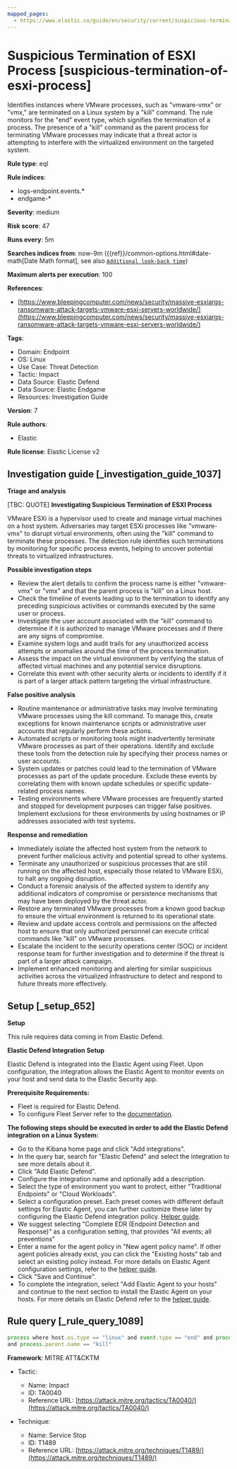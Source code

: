 ```yaml
---
mapped_pages:
  - https://www.elastic.co/guide/en/security/current/suspicious-termination-of-esxi-process.html
---
```


# Suspicious Termination of ESXI Process [suspicious-termination-of-esxi-process]

Identifies instances where VMware processes, such as "vmware-vmx" or "vmx," are terminated on a Linux system by a "kill" command. The rule monitors for the "end" event type, which signifies the termination of a process. The presence of a "kill" command as the parent process for terminating VMware processes may indicate that a threat actor is attempting to interfere with the virtualized environment on the targeted system.

**Rule type**: eql

**Rule indices**:

* logs-endpoint.events.*
* endgame-*

**Severity**: medium

**Risk score**: 47

**Runs every**: 5m

**Searches indices from**: now-9m ({{ref}}/common-options.html#date-math[Date Math format], see also [`Additional look-back time`](docs-content://solutions/security/detect-and-alert/create-detection-rule.md#rule-schedule))

**Maximum alerts per execution**: 100

**References**:

* [https://www.bleepingcomputer.com/news/security/massive-esxiargs-ransomware-attack-targets-vmware-esxi-servers-worldwide/](https://www.bleepingcomputer.com/news/security/massive-esxiargs-ransomware-attack-targets-vmware-esxi-servers-worldwide/)

**Tags**:

* Domain: Endpoint
* OS: Linux
* Use Case: Threat Detection
* Tactic: Impact
* Data Source: Elastic Defend
* Data Source: Elastic Endgame
* Resources: Investigation Guide

**Version**: 7

**Rule authors**:

* Elastic

**Rule license**: Elastic License v2

## Investigation guide [_investigation_guide_1037]

**Triage and analysis**

[TBC: QUOTE]
**Investigating Suspicious Termination of ESXI Process**

VMware ESXi is a hypervisor used to create and manage virtual machines on a host system. Adversaries may target ESXi processes like "vmware-vmx" to disrupt virtual environments, often using the "kill" command to terminate these processes. The detection rule identifies such terminations by monitoring for specific process events, helping to uncover potential threats to virtualized infrastructures.

**Possible investigation steps**

* Review the alert details to confirm the process name is either "vmware-vmx" or "vmx" and that the parent process is "kill" on a Linux host.
* Check the timeline of events leading up to the termination to identify any preceding suspicious activities or commands executed by the same user or process.
* Investigate the user account associated with the "kill" command to determine if it is authorized to manage VMware processes and if there are any signs of compromise.
* Examine system logs and audit trails for any unauthorized access attempts or anomalies around the time of the process termination.
* Assess the impact on the virtual environment by verifying the status of affected virtual machines and any potential service disruptions.
* Correlate this event with other security alerts or incidents to identify if it is part of a larger attack pattern targeting the virtual infrastructure.

**False positive analysis**

* Routine maintenance or administrative tasks may involve terminating VMware processes using the kill command. To manage this, create exceptions for known maintenance scripts or administrative user accounts that regularly perform these actions.
* Automated scripts or monitoring tools might inadvertently terminate VMware processes as part of their operations. Identify and exclude these tools from the detection rule by specifying their process names or user accounts.
* System updates or patches could lead to the termination of VMware processes as part of the update procedure. Exclude these events by correlating them with known update schedules or specific update-related process names.
* Testing environments where VMware processes are frequently started and stopped for development purposes can trigger false positives. Implement exclusions for these environments by using hostnames or IP addresses associated with test systems.

**Response and remediation**

* Immediately isolate the affected host system from the network to prevent further malicious activity and potential spread to other systems.
* Terminate any unauthorized or suspicious processes that are still running on the affected host, especially those related to VMware ESXi, to halt any ongoing disruption.
* Conduct a forensic analysis of the affected system to identify any additional indicators of compromise or persistence mechanisms that may have been deployed by the threat actor.
* Restore any terminated VMware processes from a known good backup to ensure the virtual environment is returned to its operational state.
* Review and update access controls and permissions on the affected host to ensure that only authorized personnel can execute critical commands like "kill" on VMware processes.
* Escalate the incident to the security operations center (SOC) or incident response team for further investigation and to determine if the threat is part of a larger attack campaign.
* Implement enhanced monitoring and alerting for similar suspicious activities across the virtualized infrastructure to detect and respond to future threats more effectively.


## Setup [_setup_652]

**Setup**

This rule requires data coming in from Elastic Defend.

**Elastic Defend Integration Setup**

Elastic Defend is integrated into the Elastic Agent using Fleet. Upon configuration, the integration allows the Elastic Agent to monitor events on your host and send data to the Elastic Security app.

**Prerequisite Requirements:**

* Fleet is required for Elastic Defend.
* To configure Fleet Server refer to the [documentation](docs-content://reference/ingestion-tools/fleet/fleet-server.md).

**The following steps should be executed in order to add the Elastic Defend integration on a Linux System:**

* Go to the Kibana home page and click "Add integrations".
* In the query bar, search for "Elastic Defend" and select the integration to see more details about it.
* Click "Add Elastic Defend".
* Configure the integration name and optionally add a description.
* Select the type of environment you want to protect, either "Traditional Endpoints" or "Cloud Workloads".
* Select a configuration preset. Each preset comes with different default settings for Elastic Agent, you can further customize these later by configuring the Elastic Defend integration policy. [Helper guide](docs-content://solutions/security/configure-elastic-defend/configure-an-integration-policy-for-elastic-defend.md).
* We suggest selecting "Complete EDR (Endpoint Detection and Response)" as a configuration setting, that provides "All events; all preventions"
* Enter a name for the agent policy in "New agent policy name". If other agent policies already exist, you can click the "Existing hosts" tab and select an existing policy instead. For more details on Elastic Agent configuration settings, refer to the [helper guide](docs-content://reference/ingestion-tools/fleet/agent-policy.md).
* Click "Save and Continue".
* To complete the integration, select "Add Elastic Agent to your hosts" and continue to the next section to install the Elastic Agent on your hosts. For more details on Elastic Defend refer to the [helper guide](docs-content://solutions/security/configure-elastic-defend/install-elastic-defend.md).


## Rule query [_rule_query_1089]

```js
process where host.os.type == "linux" and event.type == "end" and process.name in ("vmware-vmx", "vmx")
and process.parent.name == "kill"
```

**Framework**: MITRE ATT&CKTM

* Tactic:

    * Name: Impact
    * ID: TA0040
    * Reference URL: [https://attack.mitre.org/tactics/TA0040/](https://attack.mitre.org/tactics/TA0040/)

* Technique:

    * Name: Service Stop
    * ID: T1489
    * Reference URL: [https://attack.mitre.org/techniques/T1489/](https://attack.mitre.org/techniques/T1489/)



